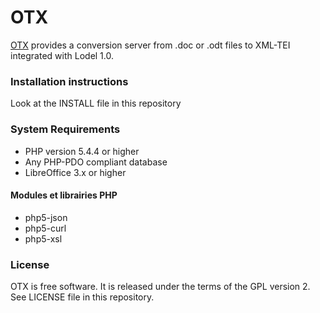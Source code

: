 # OTX

[OTX](http://openedition.github.io/OTX/) provides a conversion server from .doc or .odt files to XML-TEI integrated with Lodel 1.0.

### Installation instructions

  Look at the INSTALL file in this repository


### System Requirements

 * PHP version 5.4.4 or higher
 * Any PHP-PDO compliant database
 * LibreOffice 3.x or higher

#### Modules et librairies PHP

 * php5-json
 * php5-curl
 * php5-xsl

### License

OTX is free software. It is released under the terms of the GPL version 2. See LICENSE file in this repository.
